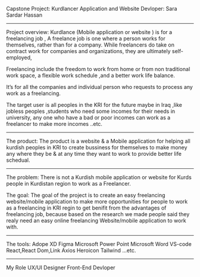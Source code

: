 Capstone Project: Kurdlancer Application and Website
Devloper: Sara Sardar Hassan

---

Project overview:
Kurdlance (Mobile application or website ) is for a freelancing job ,
A freelance job is one where a person works for themselves, rather than for a company. While freelancers do take on contract work for companies and organizations, they are ultimately self-employed,

Freelancing include the freedom to work from home or from non traditional work space, a flexible work schedule ,and a better work life balance.

It’s for all the companies and individual person who requests to process any work as a freelancing.

The target user is all peoples in the KRI for the future maybe in Iraq ,like jobless peoples ,students who need some incomes for their needs in university, any one who have a bad or poor incomes can work as a freelancer to make more incomes ..etc.

---

The product:
The product is a website & a Mobile application for helping all kurdish peoples in KRI to create bussiness for themselves to make money any where they be & at any time they want to work to provide better life schedual.

---

The problem:
There is not a Kurdish mobile application or website for Kurds people in Kurdistan region to work as a Freelancer.

The goal:
The goal of the project is to create an easy freelancing website/mobile application to make more opportunities for people to work as a freelancing in KRI regin to get benifit from the advantages of freelancing job, because based on the research we made people said they realy need an easy online freelancing Website/mobile application to work with.

---

The tools:
Adope XD
Figma
Microsoft Power Point
Microsoft Word
VS-code
React,React Dom,Link
Axios
Heroicon
Tailwind
...etc.

---

My Role
UX/UI Designer
Front-End Devloper
